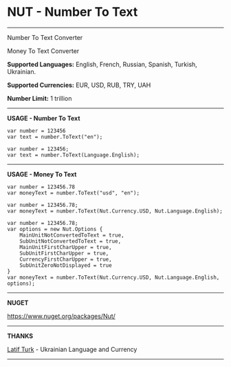 NUT - Number To Text
==================

****

Number To Text Converter

Money To Text Converter

**Supported Languages:** English, French, Russian, Spanish, Turkish, Ukrainian.

**Supported Currencies:** EUR, USD, RUB, TRY, UAH

**Number Limit:** 1 trillion


----------


**USAGE - Number To Text**

    var number = 123456
    var text = number.ToText("en");
    
    var number = 123456;
    var text = number.ToText(Language.English);


----------

**USAGE - Money To Text**

    var number = 123456.78
    var moneyText = number.ToText("usd", "en");
    
    var number = 123456.78;
    var moneyText = number.ToText(Nut.Currency.USD, Nut.Language.English);

	var number = 123456.78;
	var options = new Nut.Options {
		MainUnitNotConvertedToText = true,
		SubUnitNotConvertedToText = true,
		MainUnitFirstCharUpper = true,
		SubUnitFirstCharUpper = true,
		CurrencyFirstCharUpper = true,
		SubUnitZeroNotDisplayed = true
	}
    var moneyText = number.ToText(Nut.Currency.USD, Nut.Language.English, options);


----------

**NUGET**

https://www.nuget.org/packages/Nut/


----------

**THANKS**

[Latif Turk](https://github.com/Latif07) - Ukrainian Language and Currency
	

 ----------
